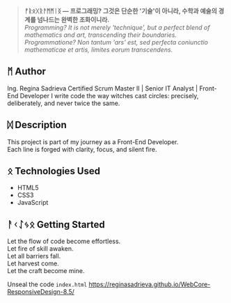 > **ᚠᚱᛟᚷᚱᚨᛗᛗᛁᛝ — 프로그래밍? 그것은 단순한 '기술'이 아니라, 수학과 예술의 경계를 넘나드는 완벽한 조화이니라.**  
> *Programming? It is not merely 'technique', but a perfect blend of mathematics and art, transcending their boundaries.*  
> *Programmatione? Non tantum 'ars' est, sed perfecta coniunctio mathematicae et artis, limites eorum transcendens.*

## ᛗ Author
Ing. Regina Sadrieva
Certified Scrum Master II | Senior IT Analyst | Front-End Developer
I write code the way witches cast circles: precisely, deliberately, and never twice the same.

## ᛞ Description  
This project is part of my journey as a Front-End Developer.  
Each line is forged with clarity, focus, and silent fire.

## ᛟ Technologies Used
- HTML5
- CSS3
- JavaScript

## ᚨᚲᛇᛃᛟ Getting Started
Let the flow of code become effortless.  
Let fire of skill awaken.  
Let all barriers fall.  
Let harvest come.  
Let the craft become mine.

Unseal the code `index.html`
https://reginasadrieva.github.io/WebCore-ResponsiveDesign-8.5/
